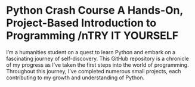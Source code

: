 # Python Crash Course A Hands-On, Project-Based Introduction to Programming /nTRY IT YOURSELF
I’m a humanities student on a quest to learn Python and embark on a fascinating journey of self-discovery. This GitHub repository is a chronicle of my progress as I’ve taken the first steps into the world of programming. Throughout this journey, I’ve completed numerous small projects, each contributing to my growth and understanding of Python. 
